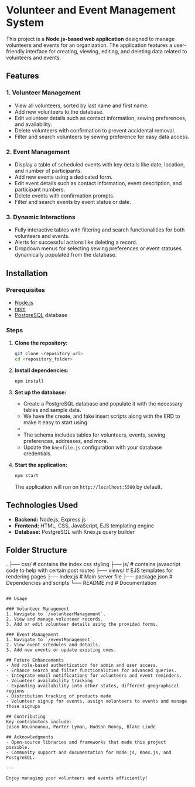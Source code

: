 # Volunteer and Event Management System

This project is a **Node.js-based web application** designed to manage volunteers and events for an organization. The application features a user-friendly interface for creating, viewing, editing, and deleting data related to volunteers and events.

## Features

### 1. **Volunteer Management**
   - View all volunteers, sorted by last name and first name.
   - Add new volunteers to the database.
   - Edit volunteer details such as contact information, sewing preferences, and availability.
   - Delete volunteers with confirmation to prevent accidental removal.
   - Filter and search volunteers by sewing preference for easy data access.

### 2. **Event Management**
   - Display a table of scheduled events with key details like date, location, and number of participants.
   - Add new events using a dedicated form.
   - Edit event details such as contact information, event description, and participant numbers.
   - Delete events with confirmation prompts.
   - Filter and search events by event status or date.

### 3. **Dynamic Interactions**
   - Fully interactive tables with filtering and search functionalities for both volunteers and events.
   - Alerts for successful actions like deleting a record.
   - Dropdown menus for selecting sewing preferences or event statuses dynamically populated from the database.

## Installation

### Prerequisites
- [Node.js](https://nodejs.org/)
- [npm](https://www.npmjs.com/)
- [PostgreSQL](https://www.postgresql.org/) database

### Steps
1. **Clone the repository:**
   ```bash
   git clone <repository_url>
   cd <repository_folder>
   ```

2. **Install dependencies:**
   ```bash
   npm install
   ```

3. **Set up the database:**
   - Create a PostgreSQL database and populate it with the necessary tables and sample data.
   - We have the create, and fake insert scripts along with the ERD to make it easy to start using
   - 
   - The schema includes tables for volunteers, events, sewing preferences, addresses, and more.
   - Update the `knexfile.js` configuration with your database credentials.

4. **Start the application:**
   ```bash
   npm start
   ```
   The application will run on `http://localhost:5500` by default.

## Technologies Used

- **Backend:** Node.js, Express.js
- **Frontend:** HTML, CSS, JavaScript, EJS templating engine
- **Database:** PostgreSQL with Knex.js query builder

## Folder Structure
.
├── css/                    # contains the index css styling
├── js/                     # contains javascript code to help with certain post routes
├── views/                  # EJS templates for rendering pages
├── index.js                # Main server file
├── package.json            # Dependencies and scripts
└── README.md               # Documentation
```

## Usage

### Volunteer Management
1. Navigate to `/volunteerManagement`.
2. View and manage volunteer records.
3. Add or edit volunteer details using the provided forms.

### Event Management
1. Navigate to `/eventManagement`.
2. View event schedules and details.
3. Add new events or update existing ones.

## Future Enhancements
- Add role-based authentication for admin and user access.
- Enhance search and filter functionalities for advanced queries.
- Integrate email notifications for volunteers and event reminders.
- Volunteer availability tracking
- Expanding availability into other states, different geographical regions
- Distribution tracking of products made
- Volunteer signup for events, assign volunteers to events and manage those signups

## Contributing
Key contributors include:
Jason Nouanounou, Porter Lyman, Hudson Roney, Blake Linde

## Acknowledgments
- Open-source libraries and frameworks that made this project possible.
- Community support and documentation for Node.js, Knex.js, and PostgreSQL.

---

Enjoy managing your volunteers and events efficiently!
